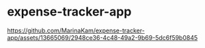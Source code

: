 # expense-tracker-app


https://github.com/MarinaKam/expense-tracker-app/assets/13665069/2948ce36-4c48-49a2-9b69-5dc6f59b0845

